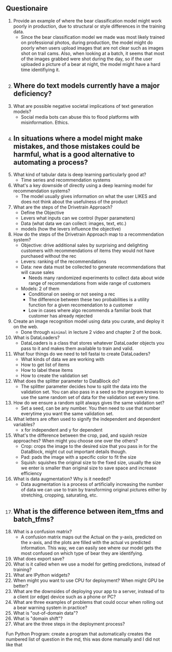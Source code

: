 ## Questionaire
1. Provide an example of where the bear classification model might work poorly in production, due to structural or style differences in the training data.
    - Since the bear classification model we made was most likely trained on professional photos, during production, the model might do poorly when users upload images that are not clear such as images shot on trail cams. Also, when looking at a batch, it seems that most of the images grabbed were shot during the day, so if the user uploaded a picture of a bear at night, the model might have a hard time identifiying it.
2. Where do text models currently have a major deficiency?
    - 
3. What are possible negative societal implications of text generation models?
    - Social media bots can abuse this to flood platforms with misinformation. Ethics.
4. In situations where a model might make mistakes, and those mistakes could be harmful, what is a good alternative to automating a process?
    - 
5. What kind of tabular data is deep learning particularly good at?
    - Time series and recommendation systems
6. What's a key downside of directly using a deep learning model for recommendation systems?
    - The model usually gives information on what the user LIKES and does not think about the usefulness of the product
7. What are the steps of the Drivetrain Approach?
    - Define the Objective
    - Levers what inputs can we control (hyper parameters)
    - Data (what data we can collect: images, text, etc.)
    - models (how the levers influence the objective)
8. How do the steps of the Drivetrain Approach map to a recommendation system?
    - Objective: drive additional sales by surprising and delighting customers with recommendations of items they would not have purchased without the rec
    - Levers: ranking of the recommendations
    - Data: new data must be collected to generate recommendations that will cause sales
        - Needs many randomized experiments to collect data about wide range of recommendations from wide range of customers
    - Models: 2 of them
        - Conditional on seeing or not seeing a rec
        - The difference between these two probabilities is a utility function for a given recomendation to a customer
        - Low in cases where algo recommends a familiar book that customer has already rejected 
9. Create an image recognition model using data you curate, and deploy it on the web.
    - Done through ```minimal``` in lecture 2 video and chapter 2 of the book.
10. What is DataLoaders?
    - DataLoaders is a class that stores whatever DataLoader objects you pass to it and makes them available to train and valid.
11. What four things do we need to tell fastai to create DataLoaders?
    - What kinds of data we are working with
    - How to get list of items
    - How to label these items
    - How to create the validation set
12. What does the splitter parameter to DataBlock do?
    - The splitter parameter decides how to split the data into the validation set. You can also pass in a seed so the program knows to use the same random set of data for the validation set every time.
13. How do we ensure a random split always gives the same validation set?
    - Set a seed, can be any number. You then need to use that number everytime you want the same validation set.
14. What letters are often used to signify the independent and dependent variables?
    - x for independent and y for dependent
15. What's the difference between the crop, pad, and squish resize approaches? When might you choose one over the others?
    - Crop: crops the image to the desired size that you pass in for the DataBlock, might cut out important details though.
    - Pad: pads the image with a specific color to fit the size
    - Squish: squishes the original size to the fixed size, usually the size we enter is smaller than original size to save space and increase efficiency
16. What is data augmentation? Why is it needed?
    - Data augmentation is a process of artificially increasing the number of data we can use to train by transforming original pictures either by stretching, cropping, saturating, etc.
17. What is the difference between item_tfms and batch_tfms?
    - 
18. What is a confusion matrix?
    - A confusion matrix maps out the Actual on the y-axis, predicted on the x-axis, and the plots are filled with the actual vs predicted information. This way, we can easily see where our model gets the most confused on which type of bear they are identifying.
19. What does export save?
20. What is it called when we use a model for getting predictions, instead of training?
21. What are IPython widgets?
22. When might you want to use CPU for deployment? When might GPU be better?
23. What are the downsides of deploying your app to a server, instead of to a client (or edge) device such as a phone or PC?
24. What are three examples of problems that could occur when rolling out a bear warning system in practice?
25. What is "out-of-domain data"?
26. What is "domain shift"?
27. What are the three steps in the deployment process?

Fun Python Program: create a program that automatically creates the numbered list of question in the md, this was done manually and I did not like that